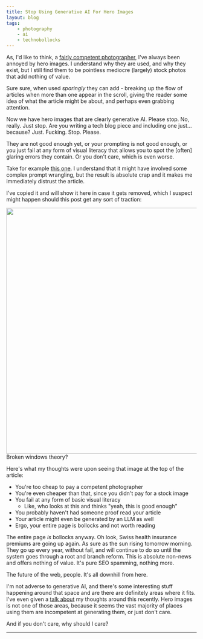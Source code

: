 ```yaml
---
title: Stop Using Generative AI For Hero Images
layout: blog
tags:
    - photography
    - ai
    - technobollocks
---
```


As, I'd like to think, a [fairly competent photographer](https://www.formulanon.com), I've always been annoyed by hero images. I understand why they are used, and why they exist, but I still find them to be pointless mediocre (largely) stock photos that add nothing of value.

Sure sure, when used *sparingly* they can add - breaking up the flow of articles when more than one appear in the scroll, giving the reader some idea of what the article might be about, and perhaps even grabbing attention.

Now we have hero images that are clearly generative AI. Please stop. No, really. Just stop. Are you writing a tech blog piece and including one just... because? Just. Fucking. Stop. Please.

They are not good enough yet, or your prompting is not good enough, or you just fail at any form of visual literacy that allows you to spot the [often] glaring errors they contain. Or you don't care, which is even worse.

Take for example [this one](https://www.insurance-guide.ch/post/swiss-health-insurance-premium-increases-in-2025). I understand that it might have involved some complex prompt wrangling, but the result is absolute crap and it makes me immediately distrust the article.

I've copied it and will show it here in case it gets removed, which I suspect might happen should this post get any sort of traction:

<div class="img-centre">
<img width="650px" src="{{ site.baseurl }}/images/2024/hero.jpg" />
<div class="nav_text">Broken windows theory?</div>
</div>

Here's what my thoughts were upon seeing that image at the top of the article:

* You're too cheap to pay a competent photographer
* You're even cheaper than that, since you didn't pay for a stock image
* You fail at any form of basic visual literacy
  * Like, who looks at this and thinks "yeah, this is good enough"
* You probably haven't had someone proof read your article
* Your article might even be generated by an LLM as well
* Ergo, your entire page is bollocks and not worth reading

The entire page *is* bollocks anyway. Oh look, Swiss health insurance premiums are going up again. As sure as the sun rising tomorrow morning. They go up every year, without fail, and will continue to do so until the system goes through a root and branch reform. This is absolute non-news and offers nothing of value. It's pure SEO spamming, nothing more.

The future of the web, people. It's all downhill from here.

I'm not adverse to generative AI, and there's some interesting stuff happening around that space and are there are definitely areas where it fits. I've even given a [talk about](https://www.youtube.com/watch?v=y3llSkCJnWk) my thoughts around this recently. Hero images is not one of those areas, because it seems the vast majority of places using them are incompetent at generating them, or just don't care.

And if you don't care, why should I care?

<hr />

[^1]: https://en.wikipedia.org/wiki/The_Buszy

[^2]: There is some footage still available online from that 2012 trip [here](https://www.zapiks.com/scale-of-radness-carhartt-an.html). The egg pipe frontside ollie features at about 5:30 and the pool is then shown soon after that.
